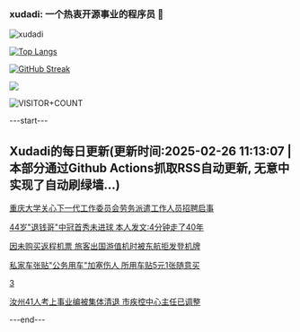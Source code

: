 ### xudadi: 一个热衷开源事业的程序员 👋

![xudadi](https://github-readme-stats-git-masterorgs-github-readme-stats-team.vercel.app/api?username=xudadi)

[![Top Langs](https://github-readme-stats.vercel.app/api/top-langs/?username=xudadi)](https://github.com/anuraghazra/github-readme-stats)

[![GitHub Streak](https://streak-stats.demolab.com?user=xudadi&locale=zh_Hans)](https://git.io/streak-stats)

![](https://raw.githubusercontent.com/xudadi/xudadi/main/assets/github-contribution-grid-snake.svg)

![VISITOR+COUNT](https://komarev.com/ghpvc/?username=xudadi&label=VISITOR+COUNT)


---start---

## Xudadi的每日更新(更新时间:2025-02-26 11:13:07 | 本部分通过Github Actions抓取RSS自动更新, 无意中实现了自动刷绿墙...)

[重庆大学关心下一代工作委员会劳务派遣工作人员招聘启事](https://www.gongkaoleida.com/article/2300423)

[44岁"退钱哥"中冠首秀未进球 本人发文:4分钟走了40年](https://m.163.com/news/article/JP9E1VD205561G0D.html)

[因未购买返程机票 旅客出国游值机时被东航拒发登机牌](https://m.163.com/news/article/JP8KNNVR05561G0D.html)

[私家车张贴"公务用车"加塞伤人 所用车贴5元1张随意买](https://m.163.com/news/article/JPAA9BOE0514R9P4.html)

[3](https://m.163.com/touch/news/sub/domestic)

[汝州41人考上事业编被集体清退 市疾控中心主任已调整](https://m.163.com/news/article/JP95EAFI0514R9P4.html)

---end---
